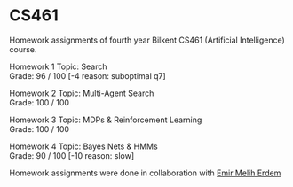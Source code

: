 # CS461  
Homework assignments of fourth year Bilkent CS461 (Artificial Intelligence) course.  
  
Homework 1 Topic: Search  
Grade: 96 / 100 [-4 reason: suboptimal q7]  
  
Homework 2 Topic: Multi-Agent Search  
Grade: 100 / 100  
  
Homework 3 Topic: MDPs & Reinforcement Learning  
Grade: 100 / 100  
  
Homework 4 Topic: Bayes Nets & HMMs  
Grade: 90 / 100 [-10 reason: slow]  
  
Homework assignments were done in collaboration with [Emir Melih Erdem](https://github.com/emirmeliherdem)



